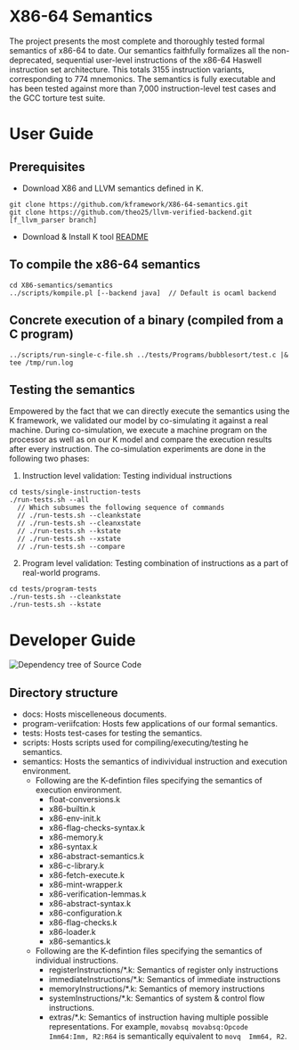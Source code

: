 
# X86-64 Semantics
The project presents the most complete and thoroughly tested formal semantics
of x86-64 to date. Our semantics faithfully formalizes all the non-deprecated,
   sequential user-level instructions of the x86-64 Haswell instruction set
   architecture.  This totals 3155 instruction variants, corresponding to 774
   mnemonics. The semantics is fully executable and has been tested against
   more than 7,000 instruction-level test cases and the GCC torture test suite.

# User Guide

## Prerequisites
 - Download X86 and LLVM semantics defined in K.
  ```
  git clone https://github.com/kframework/X86-64-semantics.git
  git clone https://github.com/theo25/llvm-verified-backend.git [f_llvm_parser branch]
  ```

 - Download & Install K tool [README](https://github.com/kframework/k/blob/master/README.md)

## To compile the x86-64 semantics
  ```
  cd X86-semantics/semantics
  ../scripts/kompile.pl [--backend java]  // Default is ocaml backend
  ```
## Concrete execution of a binary (compiled from a C program)
```
../scripts/run-single-c-file.sh ../tests/Programs/bubblesort/test.c |& tee /tmp/run.log
```

## Testing the semantics
Empowered by the fact that we can directly execute the semantics using the K
framework, we validated our model by co-simulating it against a real machine.
During co-simulation, we execute a machine program on the processor as well as
on our K model and compare the execution results after every instruction. The
co-simulation experiments are done in the following two phases:

1. Instruction level validation: Testing individual instructions
```
cd tests/single-instruction-tests
./run-tests.sh --all
  // Which subsumes the following sequence of commands
  // ./run-tests.sh --cleankstate
  // ./run-tests.sh --cleanxstate
  // ./run-tests.sh --kstate
  // ./run-tests.sh --xstate
  // ./run-tests.sh --compare
```

2. Program level validation: Testing combination of instructions as a part of
real-world programs.
```
cd tests/program-tests
./run-tests.sh --cleankstate
./run-tests.sh --kstate
```

# Developer Guide
![Dependency tree of Source Code](https://github.com/sdasgup3/binary-decompilation/blob/master/x86-semantics/docs/reports/import_graph.png)

## Directory structure

  - docs: Hosts miscelleneous documents.
  - program-veriifcation: Hosts few applications of our formal semantics.
  - tests: Hosts test-cases for testing the semantics.
  - scripts: Hosts scripts used for compiling/executing/testing he semantics.
  - semantics: Hosts the semantics of indivividual instruction and execution
  environment.
    - Following are the K-defintion files specifying the semantics of execution environment.
      - float-conversions.k
      - x86-builtin.k
      - x86-env-init.k
      - x86-flag-checks-syntax.k
      - x86-memory.k
      - x86-syntax.k
      - x86-abstract-semantics.k
      - x86-c-library.k
      - x86-fetch-execute.k
      - x86-mint-wrapper.k
      - x86-verification-lemmas.k
      - x86-abstract-syntax.k
      - x86-configuration.k
      - x86-flag-checks.k
      - x86-loader.k
      - x86-semantics.k
    - Following are the K-defintion files specifying the semantics of individual instructions.
      - registerInstructions/\*.k: Semantics of register only instructions
      - immediateInstructions/\*.k: Semantics of immediate  instructions
      - memoryInstructions/\*.k: Semantics of memory instructions
      - systemInstructions/\*.k: Semantics of system & control flow instructions.
      - extras/\*.k: Semantics of instruction having multiple possible
      representations. For example, `movabsq movabsq:Opcode  Imm64:Imm, R2:R64`
      is semantically equivalent to `movq  Imm64, R2`.
